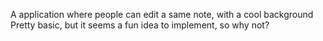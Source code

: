 A application where people can edit a same note, with a cool background
Pretty basic, but it seems a fun idea to implement, so why not? 